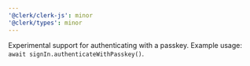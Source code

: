 ```yaml
---
'@clerk/clerk-js': minor
'@clerk/types': minor
---
```


Experimental support for authenticating with a passkey.
Example usage: `await signIn.authenticateWithPasskey()`.

